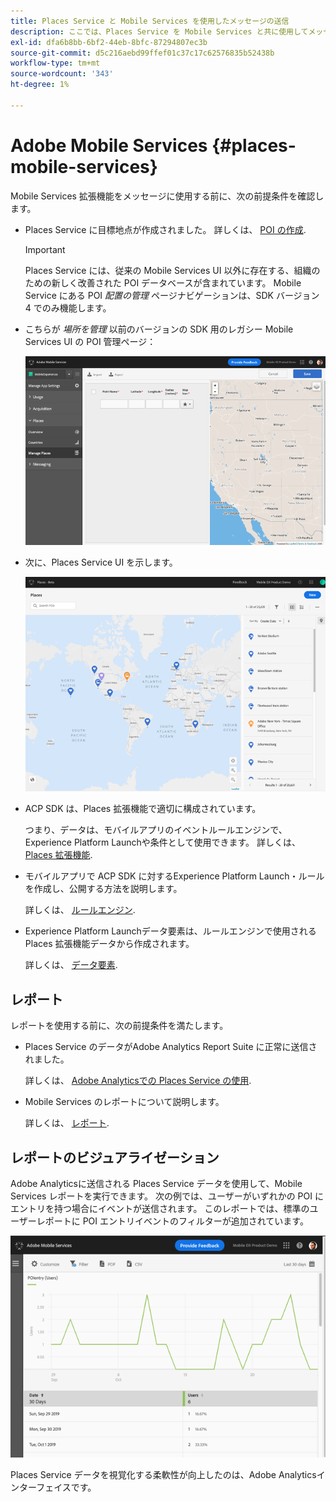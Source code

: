 ```yaml
---
title: Places Service と Mobile Services を使用したメッセージの送信
description: ここでは、Places Service を Mobile Services と共に使用してメッセージを送信する方法について説明します。
exl-id: dfa6b8bb-6bf2-44eb-8bfc-87294807ec3b
source-git-commit: d5c216aebd99ffef01c37c17c62576835b52438b
workflow-type: tm+mt
source-wordcount: '343'
ht-degree: 1%

---
```


# Adobe Mobile Services {#places-mobile-services}

Mobile Services 拡張機能をメッセージに使用する前に、次の前提条件を確認します。

* Places Service に目標地点が作成されました。 詳しくは、 [POI の作成](/help/poi-mgmt-ui/create-a-poi-ui.md).

  >[!IMPORTANT]
  >
  >Places Service には、従来の Mobile Services UI 以外に存在する、組織のための新しく改善された POI データベースが含まれています。 Mobile Service にある POI *配置の管理* ページナビゲーションは、SDK バージョン 4 でのみ機能します。

* こちらが *場所を管理* 以前のバージョンの SDK 用のレガシー Mobile Services UI の POI 管理ページ：

  ![レガシー UI](/help/assets/legacy-location-v4-ui.png)

* 次に、Places Service UI を示します。

  ![Places Service POI 管理 UI](/help/assets/places-ui.png)

* ACP SDK は、Places 拡張機能で適切に構成されています。

  つまり、データは、モバイルアプリのイベントルールエンジンで、Experience Platform Launchや条件として使用できます。 詳しくは、 [Places 拡張機能](/help/places-ext-aep-sdks/places-extension/places-extension.md).

* モバイルアプリで ACP SDK に対するExperience Platform Launch・ルールを作成し、公開する方法を説明します。

  詳しくは、 [ルールエンジン](https://aep-sdks.gitbook.io/docs/using-mobile-extensions/mobile-core/rules-engine).

* Experience Platform Launchデータ要素は、ルールエンジンで使用される Places 拡張機能データから作成されます。

  詳しくは、 [データ要素](https://aep-sdks.gitbook.io/docs/using-mobile-extensions/mobile-core/rules-engine#data-elements).

## レポート

レポートを使用する前に、次の前提条件を満たします。

* Places Service のデータがAdobe Analytics Report Suite に正常に送信されました。

  詳しくは、 [Adobe Analyticsでの Places Service の使用](/help/use-places-with-other-solutions/places-adobe-analytics/use-places-adobe-analytics.md).

* Mobile Services のレポートについて説明します。

  詳しくは、 [レポート](https://experienceleague.adobe.com/docs/discontinued/using/mobile-services.html).

## レポートのビジュアライゼーション

Adobe Analyticsに送信される Places Service データを使用して、Mobile Services レポートを実行できます。 次の例では、ユーザーがいずれかの POI にエントリを持つ場合にイベントが送信されます。 このレポートでは、標準のユーザーレポートに POI エントリイベントのフィルターが追加されています。

![レポートのビジュアライゼーション](/help/assets/report-visualize.png)

Places Service データを視覚化する柔軟性が向上したのは、Adobe Analyticsインターフェイスです。
